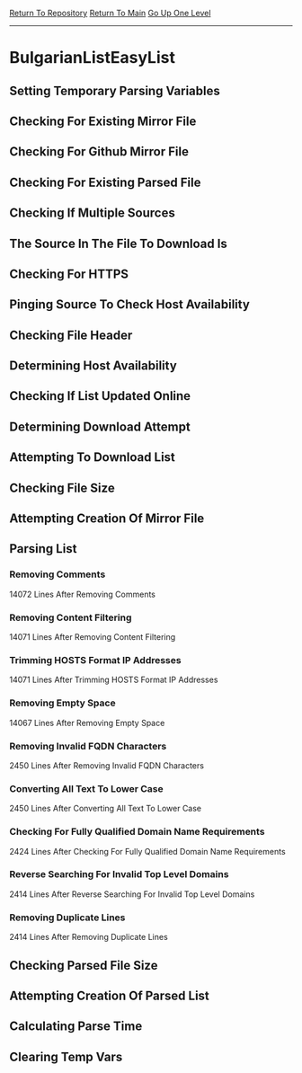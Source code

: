 [Return To Repository](https://github.com/deathbybandaid/piholeparser/)
[Return To Main](https://github.com/deathbybandaid/piholeparser/blob/master/RecentRunLogs/Mainlog.md)
[Go Up One Level](https://github.com/deathbybandaid/piholeparser/blob/master/RecentRunLogs/TopLevelScripts/30-Processing-External-Blacklists.md)
____________________________________
# BulgarianListEasyList
## Setting Temporary Parsing Variables
## Checking For Existing Mirror File
## Checking For Github Mirror File
## Checking For Existing Parsed File
## Checking If Multiple Sources
## The Source In The File To Download Is
## Checking For HTTPS
## Pinging Source To Check Host Availability
## Checking File Header
## Determining Host Availability
## Checking If List Updated Online
## Determining Download Attempt
## Attempting To Download List
## Checking File Size
## Attempting Creation Of Mirror File
## Parsing List
### Removing Comments
14072 Lines After Removing Comments
### Removing Content Filtering
14071 Lines After Removing Content Filtering
### Trimming HOSTS Format IP Addresses
14071 Lines After Trimming HOSTS Format IP Addresses
### Removing Empty Space
14067 Lines After Removing Empty Space
### Removing Invalid FQDN Characters
2450 Lines After Removing Invalid FQDN Characters
### Converting All Text To Lower Case
2450 Lines After Converting All Text To Lower Case
### Checking For Fully Qualified Domain Name Requirements
2424 Lines After Checking For Fully Qualified Domain Name Requirements
### Reverse Searching For Invalid Top Level Domains
2414 Lines After Reverse Searching For Invalid Top Level Domains
### Removing Duplicate Lines
2414 Lines After Removing Duplicate Lines
## Checking Parsed File Size
## Attempting Creation Of Parsed List
## Calculating Parse Time
## Clearing Temp Vars
